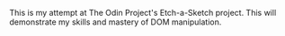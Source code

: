 This is my attempt at The Odin Project's Etch-a-Sketch project. This will demonstrate my skills and mastery of DOM manipulation.

